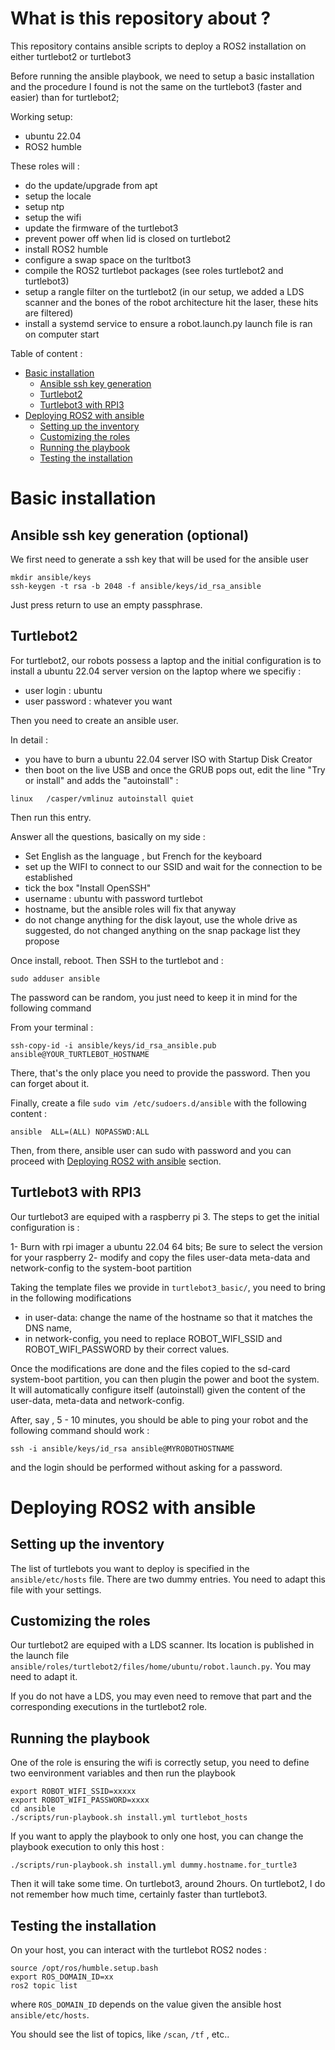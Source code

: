 # What is this repository about ?

This repository contains ansible scripts to deploy a ROS2 installation on either turtlebot2 or turtlebot3

Before running the ansible playbook, we need to setup a basic installation and the procedure I found is not the same on the turtlebot3 (faster and easier) than for turtlebot2;

Working setup: 

- ubuntu 22.04
- ROS2 humble

These roles will :

- do the update/upgrade from apt
- setup the locale
- setup ntp
- setup the wifi
- update the firmware of the turtlebot3
- prevent power off when lid is closed on turtlebot2
- install ROS2 humble 
- configure a swap space on the turltbot3
- compile the ROS2 turtlebot packages (see roles turtlebot2 and turtlebot3)
- setup a rangle filter on the turtlebot2 (in our setup, we added a LDS scanner and the bones of the robot architecture hit the laser, these hits are filtered)
- install a systemd service to ensure a robot.launch.py launch file is ran on computer start  

Table of content :

- [Basic installation](#basic-installation)
	- [Ansible ssh key generation](#ansible-ssh-key-generation)
	- [Turtlebot2](#turtlebot2)
	- [Turtlebot3 with RPI3](#turtlebot3-with-rpi3)
- [Deploying ROS2 with ansible](#deploying-ros2-with-ansible)
	- [Setting up the inventory](#setting-up-the-inventory)
	- [Customizing the roles](#customizing-the-roles)
	- [Running the playbook](#running-the-playbook)
	- [Testing the installation](#testing-the-installation)

# Basic installation

## Ansible ssh key generation (optional)

We first need to generate a ssh key that will be used for the ansible user 

```
mkdir ansible/keys
ssh-keygen -t rsa -b 2048 -f ansible/keys/id_rsa_ansible
```

Just press return to use an empty passphrase.

## Turtlebot2

For turtlebot2, our robots possess a laptop and the initial configuration is to install a ubuntu 22.04 server version on the laptop where we specifiy :

- user login : ubuntu
- user password : whatever you want

Then you need to create an ansible user. 

In detail :

- you have to burn a ubuntu 22.04 server ISO with Startup Disk Creator
- then boot on the live USB and once the GRUB pops out, edit the line "Try or install" and adds the "autoinstall" :

```
linux   /casper/vmlinuz autoinstall quiet 
```
Then run this entry.

Answer all the questions, basically on my side :

- Set English as the language ,  but French for the keyboard
- set up the WIFI to connect to our SSID  and wait for the connection to be established
- tick the box "Install OpenSSH" 
- username :  ubuntu   with password   turtlebot
- hostname, but the ansible roles will fix that anyway
- do not change anything for the disk layout, use the whole drive as suggested, do not changed anything on the snap package list they propose

Once install, reboot. Then SSH to the turtlebot and :

```
sudo adduser ansible
```

The password can be random, you just need to keep it in mind for the following command

From your terminal :

```
ssh-copy-id -i ansible/keys/id_rsa_ansible.pub ansible@YOUR_TURTLEBOT_HOSTNAME
```

There, that's the only place you need to provide the password. Then you can forget about it.

Finally, create a file    `sudo vim /etc/sudoers.d/ansible` with the following content :

```
ansible  ALL=(ALL) NOPASSWD:ALL
```

Then, from there, ansible user can sudo with password and you can proceed with [Deploying ROS2 with ansible](#deploying-ros2-with-ansible) section.

## Turtlebot3 with RPI3

Our turtlebot3 are equiped with a raspberry pi 3. The steps to get the initial configuration is :

1- Burn with rpi imager a ubuntu 22.04 64 bits; Be sure to select the version for your raspberry 
2- modify and copy the files user-data meta-data and network-config to the system-boot partition

Taking the template files we provide in `turtlebot3_basic/`, you need to bring in the following modifications

- in user-data: change the name of the hostname so that it matches the DNS name,
- in network-config, you need to replace ROBOT_WIFI_SSID and ROBOT_WIFI_PASSWORD by their correct values.

Once the modifications are done and the files copied to the sd-card system-boot partition, you can then plugin the power and boot the system. It will automatically configure itself (autoinstall) given the content of the user-data, meta-data and network-config.

After, say , 5 - 10 minutes, you should be able to ping your robot and the following command should work :

```
ssh -i ansible/keys/id_rsa ansible@MYROBOTHOSTNAME
```

and the login should be performed without asking for a password.

# Deploying ROS2 with ansible

## Setting up the inventory

The list of turtlebots you want to deploy is specified in the `ansible/etc/hosts` file. There are two dummy entries. You need to adapt this file with your settings.

## Customizing the roles

Our turtlebot2 are equiped with a LDS scanner. Its location is published in the launch file `ansible/roles/turtlebot2/files/home/ubuntu/robot.launch.py`. You may need to adapt it.

If you do not have a LDS, you may even need to remove that part and the corresponding executions in the turtlebot2 role.

## Running the playbook

One of the role is ensuring the wifi is correctly setup, you need to define two eenvironment variables and then run the playbook

```
export ROBOT_WIFI_SSID=xxxxx
export ROBOT_WIFI_PASSWORD=xxxx
cd ansible
./scripts/run-playbook.sh install.yml turtlebot_hosts
```

If you want to apply the playbook to only one host, you can change the playbook execution to only this host :

```
./scripts/run-playbook.sh install.yml dummy.hostname.for_turtle3
```

Then it will take some time. On turtlebot3, around 2hours. On turtlebot2, I do not remember how much time, certainly faster than turtlebot3.

## Testing the installation

On your host, you can interact with the turtlebot ROS2 nodes :

```
source /opt/ros/humble.setup.bash
export ROS_DOMAIN_ID=xx
ros2 topic list
```

where `ROS_DOMAIN_ID` depends on the value given the ansible host `ansible/etc/hosts`.

You should see the list of topics, like `/scan`, `/tf` , etc..
